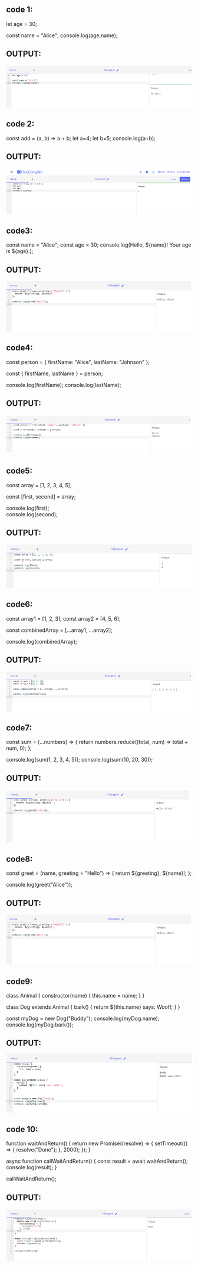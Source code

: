 ## code 1:
let age = 30;

const name = "Alice";
console.log(age,name);
## OUTPUT:
![output](./op1.png)

## code 2:
const add = (a, b) => a + b;
let a=4;
let b=5;
console.log(a+b);
## OUTPUT:
![output](./op2.png)

## code3:
const name = "Alice";
const age = 30;
console.log(Hello, ${name}! Your age is ${age}.);
## OUTPUT:
![output](./op3.png)

## code4:
const person = { firstName: "Alice", lastName: "Johnson" };

const { firstName, lastName } = person;

console.log(firstName); 
console.log(lastName);
## OUTPUT:
![output](./op4.png)


## code5:
const array = [1, 2, 3, 4, 5];

const [first, second] = array;

console.log(first);  
console.log(second);
## OUTPUT:
![output](./op5.png)

## code6:
const array1 = [1, 2, 3];
const array2 = [4, 5, 6];

const combinedArray = [...array1, ...array2];

console.log(combinedArray);
## OUTPUT:
![output](./op6.png)

## code7:
const sum = (...numbers) => {
  return numbers.reduce((total, num) => total + num, 0);
};

console.log(sum(1, 2, 3, 4, 5)); 
console.log(sum(10, 20, 30));
## OUTPUT:
![output](./op7.png)

## code8:
const greet = (name, greeting = "Hello") => {
  return ${greeting}, ${name}!;
};

console.log(greet("Alice"));
## OUTPUT:
![output](./op8.png)

## code9:
class Animal {
  constructor(name) {
    this.name = name;
  }
}

class Dog extends Animal {
  bark() {
    return ${this.name} says: Woof!;
  }
}


const myDog = new Dog("Buddy");
console.log(myDog.name);  
console.log(myDog.bark());
## OUTPUT:
![output](./op9.png)

## code 10:
function waitAndReturn() {
  return new Promise((resolve) => {
    setTimeout(() => {
      resolve("Done");
    }, 2000);
  });
}

async function callWaitAndReturn() {
  const result = await waitAndReturn();
  console.log(result); 
}

callWaitAndReturn();

## OUTPUT:
![output](./op10.png)
